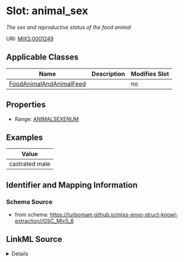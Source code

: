 # Slot: animal_sex


_The sex and reproductive status of the food animal_



URI: [MIXS:0001249](https://w3id.org/mixs/0001249)



<!-- no inheritance hierarchy -->




## Applicable Classes

| Name | Description | Modifies Slot |
| --- | --- | --- |
[FoodAnimalAndAnimalFeed](FoodAnimalAndAnimalFeed.md) |  |  no  |







## Properties

* Range: [ANIMALSEXENUM](ANIMALSEXENUM.md)






## Examples

| Value |
| --- |
| castrated male |

## Identifier and Mapping Information







### Schema Source


* from schema: https://turbomam.github.io/mixs-envo-struct-knowl-extraction//GSC_MIxS_6




## LinkML Source

<details>
```yaml
name: animal_sex
description: The sex and reproductive status of the food animal
title: food animal source sex category
notes:
- animal
- food
- source
examples:
- value: castrated male
from_schema: https://turbomam.github.io/mixs-envo-struct-knowl-extraction//GSC_MIxS_6
rank: 1000
slot_uri: MIXS:0001249
multivalued: false
alias: animal_sex
domain_of:
- FoodAnimalAndAnimalFeed
range: ANIMAL_SEX_ENUM
required: false
recommended: false

```
</details>